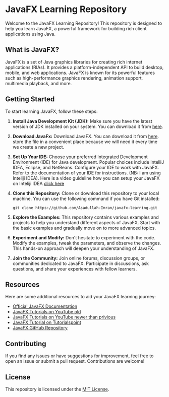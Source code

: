 
# JavaFX Learning Repository

Welcome to the JavaFX Learning Repository! This repository is designed to help you learn JavaFX, a powerful framework for building rich client applications using Java.

## What is JavaFX?

JavaFX is a set of Java graphics libraries for creating rich internet applications (RIAs). It provides a platform-independent API to build desktop, mobile, and web applications. JavaFX is known for its powerful features such as high-performance graphics rendering, animation support, multimedia playback, and more.

## Getting Started

To start learning JavaFX, follow these steps:

1. **Install Java Development Kit (JDK):** Make sure you have the latest version of JDK installed on your system. You can download it from [here](https://www.oracle.com/java/technologies/javase-jdk11-downloads.html).

2. **Download JavaFx:** Download JavaFX. You can download it from [here](https://gluonhq.com/products/javafx/). store the file in a convenient place because we will need it every time we create a new project.

3. **Set Up Your IDE:** Choose your preferred Integrated Development Environment (IDE) for Java development. Popular choices include IntelliJ IDEA, Eclipse, and NetBeans. Configure your IDE to work with JavaFX. Refer to the documentation of your IDE for instructions. (NB: I am using Inteliji IDEA). Here is a video guideline how you can setup your JavaFX on Inteliji IDEA [click here](https://www.youtube.com/watch?v=udigo_qSp_k&t=157s) 

4. **Clone this Repository:** Clone or download this repository to your local machine. You can use the following command if you have Git installed:

    ```
    git clone https://github.com/Asadullah-Imran/javafx-learning.git
    ```

4. **Explore the Examples:** This repository contains various examples and projects to help you understand different aspects of JavaFX. Start with the basic examples and gradually move on to more advanced topics.

5. **Experiment and Modify:** Don't hesitate to experiment with the code. Modify the examples, tweak the parameters, and observe the changes. This hands-on approach will deepen your understanding of JavaFX.

6. **Join the Community:** Join online forums, discussion groups, or communities dedicated to JavaFX. Participate in discussions, ask questions, and share your experiences with fellow learners.

## Resources

Here are some additional resources to aid your JavaFX learning journey:

- [Official JavaFX Documentation](https://openjfx.io/)
- [JavaFX Tutorials on YouTube old](https://www.youtube.com/playlist?list=PL6gx4Cwl9DGBzfXLWLSYVy8EbTdpGbUIG)
- [JavaFX Tutorials on YouTube newer than privious](https://www.youtube.com/watch?v=9XJicRt_FaI&t=1607s)
- [JavaFX Tutorial on Tutorialspoint](https://www.tutorialspoint.com/javafx/index.htm)
- [JavaFX GitHub Repository](https://github.com/openjdk/jfx)

## Contributing

If you find any issues or have suggestions for improvement, feel free to open an issue or submit a pull request. Contributions are welcome!

## License

This repository is licensed under the [MIT License](LICENSE).
